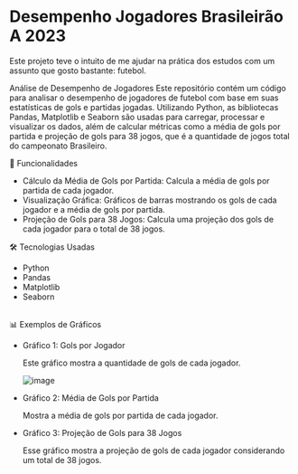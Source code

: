 # Desempenho Jogadores Brasileirão A 2023

Este projeto teve o intuito de me ajudar na prática dos estudos com um assunto que gosto bastante: futebol.

Análise de Desempenho de Jogadores
Este repositório contém um código para analisar o desempenho de jogadores de futebol com base em suas estatísticas de gols e partidas jogadas. Utilizando Python, as bibliotecas Pandas, Matplotlib e Seaborn são usadas para carregar, processar e visualizar os dados, além de calcular métricas como a média de gols por partida e projeção de gols para 38 jogos, que é a quantidade de jogos total do campeonato Brasileiro.

🚀 Funcionalidades<br>
  - Cálculo da Média de Gols por Partida: Calcula a média de gols por partida de cada jogador.
  - Visualização Gráfica: Gráficos de barras mostrando os gols de cada jogador e a média de gols por partida.
  - Projeção de Gols para 38 Jogos: Calcula uma projeção dos gols de cada jogador para o total de 38 jogos.

🛠️ Tecnologias Usadas<br>
  - Python
  - Pandas
  - Matplotlib
  - Seaborn
<br>
📊 Exemplos de Gráficos<br>

  - Gráfico 1: Gols por Jogador

    Este gráfico mostra a quantidade de gols de cada jogador.

    ![image](https://github.com/user-attachments/assets/69f75e31-2953-4c43-928c-38d7f95bd03c)


  - Gráfico 2: Média de Gols por Partida

    Mostra a média de gols por partida de cada jogador.

  - Gráfico 3: Projeção de Gols para 38 Jogos

    Esse gráfico mostra a projeção de gols de cada jogador considerando um total de 38 jogos.
